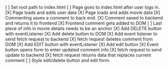 [ ] Set root path to index.html
    [ ] Page goes to index.html after user logs in.
[X] Page loads and adds user data
[X] Page loads and adds movie data
[X] Commenting saves a comment to back end.
[X] Comment saved to backend and returns it to frontend
[X] Frontend comment gets added to DOM
[ ] Last piece of info in movie details needs to be an anchor
[X] Add DELETE button with eventListener
    [X] Add delete button to DOM
    [X] Add event listener to send fetch request to backend
    [X] fetch request deletes comment from DOM
[X] Add EDIT button with eventListener
    [X] Add edit button
    [X] Event button opens form to enter updated comment info
    [X] fetch request to send update to backend
    [X] fetch request returns data that replaces current comment
[ ] Style edit/delete button and edit form.


